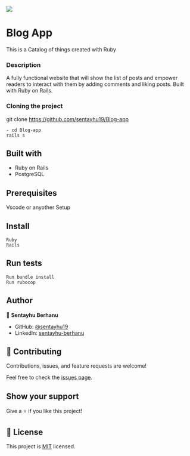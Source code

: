 
![](https://img.shields.io/badge/Microverse-blueviolet)
# Blog App

This is a Catalog of things created with Ruby

### Description
A fully functional website that will show the list of posts and empower readers to interact with them by adding comments and liking posts. Built with Ruby on Rails.



### Cloning the project

 git clone https://github.com/sentayhu19/Blog-app <Your-Build-Directory>
``` 
- cd Blog-app
rails s
```


## Built with
- Ruby on Rails
- PostgreSQL

## Prerequisites

Vscode or anyother
Setup
## Install
    Ruby
    Rails
## Run tests
    Run bundle install
    Run rubocop

## Author

👤 **Sentayhu Berhanu**

- GitHub: [@sentayhu19](https://github.com/sentayhu19)
- LinkedIn: [sentayhu-berhanu](https://www.linkedin.com/in/sentayhu-berhanu-6376579a/)

## 🤝 Contributing

Contributions, issues, and feature requests are welcome!

Feel free to check the [issues page](https://github.com/sentayhu19/Catalog-of-my-things/issues).

## Show your support

Give a ⭐️ if you like this project!

## 📝 License

This project is [MIT](./MIT.md) licensed.

